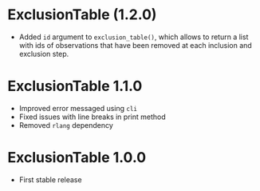 # ExclusionTable (1.2.0)

- Added `id` argument to `exclusion_table()`, which allows to return a list with ids of observations that have been removed at each inclusion and exclusion step.

# ExclusionTable 1.1.0

- Improved error messaged using `cli`
- Fixed issues with line breaks in print method
- Removed `rlang` dependency

# ExclusionTable 1.0.0
- First stable release
